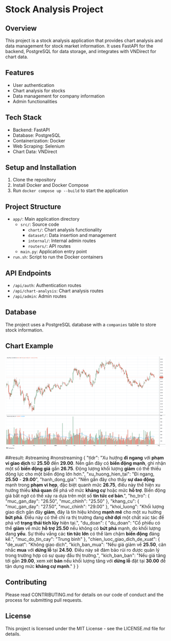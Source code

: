 # Stock Analysis Project

## Overview
This project is a stock analysis application that provides chart analysis and data management for stock market information. It uses FastAPI for the backend, PostgreSQL for data storage, and integrates with VNDirect for chart data.

## Features
- User authentication
- Chart analysis for stocks
- Data management for company information
- Admin functionalities

## Tech Stack
- Backend: FastAPI
- Database: PostgreSQL
- Containerization: Docker
- Web Scraping: Selenium
- Chart Data: VNDirect

## Setup and Installation
1. Clone the repository
2. Install Docker and Docker Compose
3. Run `docker compose up --build` to start the application

## Project Structure
- `app/`: Main application directory
  - `src/`: Source code
    - `chart/`: Chart analysis functionality
    - `dataset/`: Data insertion and management
    - `internal/`: Internal admin routes
    - `routers/`: API routes
  - `main.py`: Application entry point
- `run.sh`: Script to run the Docker containers

## API Endpoints
- `/api/auth`: Authentication routes
- `/api/chart-analysis`: Chart analysis routes
- `/api/admin`: Admin routes

## Database
The project uses a PostgreSQL database with a `companies` table to store stock information.

## Chart Example
![Chart Example](app/src/chart/screenshot.jpg)

##result:
#streaming
#nonstreaming
{
  "tldr": "Xu hướng **đi ngang** với **phạm vi giao dịch** từ **25.50** đến **29.00**. Nến gần đây có **biến động mạnh**, ghi nhận một số **biến động giá** gần **26.75**. Động lượng khối lượng **giảm** có thể thiếu động lực cho một biến động lớn hơn.",
  "xu_huong_hien_tai": "Đi ngang, **25.50** - **29.00**",
  "hanh_dong_gia": "Nến gần đây cho thấy **sự dao động** mạnh trong **phạm vi hẹp**, đặc biệt quanh mức **26.75**, điều này thể hiện xu hướng thiếu **khả quan** để phá vỡ mức **kháng cự** hoặc mức **hỗ trợ**. Biến động giá bất ngờ có thể xảy ra dựa trên một số **tin tức cơ bản**.",
  "ho_tro": {
    "muc_gan_day": "26.50",
    "muc_chinh": "25.50"
  },
  "khang_cu": {
    "muc_gan_day": "27.50",
    "muc_chinh": "29.00"
  },
  "khoi_luong": "Khối lượng giao dịch gần đây **giảm**, đây là tín hiệu không **mạnh mẽ** cho một xu hướng **bứt phá**. Điều này có thể chỉ ra thị trường đang **chờ đợi** một chất xúc tác để phá vỡ **trạng thái tích lũy** hiện tại.",
  "du_doan": {
    "du_doan": "Cổ phiếu có thể **giảm** về mức **hỗ trợ** **25.50** nếu không có **bứt phá** mạnh, do khối lượng đang **yếu**. Sự thiếu vắng các **tin tức lớn** có thể làm chậm **biến động** đáng kể.",
    "muc_do_tin_cay": "Trung bình"
  },
  "chien_luoc_giao_dich_de_xuat": {
    "de_xuat": "Không giao dịch",
    "kich_ban_mua": "Nếu giá giảm về **25.50**, cân nhắc **mua** với **dừng lỗ** tại **24.50**. Điều này sẽ đảm bảo rủi ro được quản lý trong trường hợp có sự quay đầu thị trường.",
    "kich_ban_ban": "Nếu giá tăng tới gần **29.00**, xem xét **bán** nếu khối lượng tăng với **dừng lỗ** đặt tại **30.00** để tận dụng mức **kháng cự mạnh**."
  }
}

## Contributing
Please read CONTRIBUTING.md for details on our code of conduct and the process for submitting pull requests.

## License
This project is licensed under the MIT License - see the LICENSE.md file for details.
